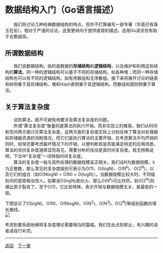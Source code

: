 # 数据结构入门（Go语言描述）
　　我们将讨论几种经典数据结构的特点，但并不打算编写一部专著（毕竟已有珠玉在前）。相对于严谨的论证，这里更倾向于提供直观的描述。选用Go语言则有助于去繁就简。

## 所谓数据结构
　　我们说数据结构，指的是数据的**存储结构**和**逻辑结构**，以及维护和利用这些结构的**算法**。同一种的逻辑结构可以基于不同的存储结构，如各种堆；而同一种存储结构也可以有不同的逻辑结构，如有序数组和无序数组。接下来将展开讨论的链表和树侧重于其存储结构，堆和Hash表侧重于其逻辑结构，而数组和图则侧重于算法。

## 关于算法复杂度
　　谈到算法，就不可避免地要涉及算法复杂度的问题。  
　　所谓“算法复杂度”衡量的是算法的执行开销，而非实现上的难易。我们从时间和空间两方面讨论算法复杂度，这两方面的复杂度实际上分别反映了算法对处理器和存储器资源的消耗情况，而它们是执行算法的主要开销。在考虑算法平均开销的同时，经常还要考虑最坏情况下的开销，以便判断其是否能满足特定的应用场景。算法的空间复杂度通常显而易见，需要分析的往往是其时间复杂度。若无特殊说明，下文中“复杂度”一词特指时间复杂度。  
　　算法的复杂度一般与其所处理的数据规模呈正相关。我们设N为数据规模，k为正整数，那么常见的复杂度级别可表示为O(1)、O(logN)、O(N<sup>k</sup>)、O(2<sup>N</sup>)，以及它们的组合（如O(NlogN) = O(N) × O(logN)）。当数据规模比较大时，不同级别间的差距相当惊人。如果说O(logN)是灶火，那么O(N<sup>k</sup>)可比炸药，到O(2<sup>N</sup>)则堪比原子裂变了。至于O(1)，它比较特殊，表示开销与数据规模无关，是最低的一级。


下图显示了O(logN)、O(N)、O(NlogN)、O(N<sup>2</sup>)、O(N<sup>3</sup>)、O(2<sup>N</sup>)等级别函数的增长曲线。  
![](images/preface.png)

考虑到要系统地阐释复杂度理论需要相当的篇幅，我们在此点到即止，有兴趣的读者请自行补完。

---
[返回](../README.md)　[下一章](1.md)
